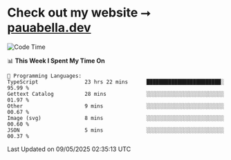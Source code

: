 # Check out my website ⭢ [pauabella.dev](https://pauabella.dev)

<!--START_SECTION:waka-->
![Code Time](http://img.shields.io/badge/Code%20Time-4%2C407%20hrs%2036%20mins-blue)

📊 **This Week I Spent My Time On** 

```text
💬 Programming Languages: 
TypeScript               23 hrs 22 mins      ████████████████████████░   95.99 % 
Gettext Catalog          28 mins             ░░░░░░░░░░░░░░░░░░░░░░░░░   01.97 % 
Other                    9 mins              ░░░░░░░░░░░░░░░░░░░░░░░░░   00.67 % 
Image (svg)              8 mins              ░░░░░░░░░░░░░░░░░░░░░░░░░   00.60 % 
JSON                     5 mins              ░░░░░░░░░░░░░░░░░░░░░░░░░   00.37 % 
```


 Last Updated on 09/05/2025 02:35:13 UTC
<!--END_SECTION:waka-->
